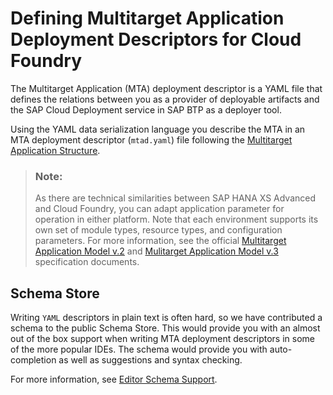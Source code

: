 <!-- loiof48880b0295d4e9d859658244da84201 -->

# Defining Multitarget Application Deployment Descriptors for Cloud Foundry

The Multitarget Application \(MTA\) deployment descriptor is a YAML file that defines the relations between you as a provider of deployable artifacts and the SAP Cloud Deployment service in SAP BTP as a deployer tool.

Using the YAML data serialization language you describe the MTA in an MTA deployment descriptor \(`mtad.yaml`\) file following the [Multitarget Application Structure](multitarget-application-structure-f443b9f.md).

> ### Note:  
> As there are technical similarities between SAP HANA XS Advanced and Cloud Foundry, you can adapt application parameter for operation in either platform. Note that each environment supports its own set of module types, resource types, and configuration parameters. For more information, see the official [Multitarget Application Model v.2](https://www.sap.com/documents/2016/06/e2f618e4-757c-0010-82c7-eda71af511fa.html) and [Mulitarget Application Model v.3](https://www.sap.com/documents/2021/09/66d96898-fa7d-0010-bca6-c68f7e60039b.html) specification documents.



<a name="loiof48880b0295d4e9d859658244da84201__section_wjc_5tn_5jb"/>

## Schema Store

Writing `YAML` descriptors in plain text is often hard, so we have contributed a schema to the public Schema Store. This would provide you with an almost out of the box support when writing MTA deployment descriptors in some of the more popular IDEs. The schema would provide you with auto-completion as well as suggestions and syntax checking.

For more information, see [Editor Schema Support](https://github.com/cloudfoundry-incubator/multiapps-controller/wiki/Deployment-Descriptor#editor-schema-support).

